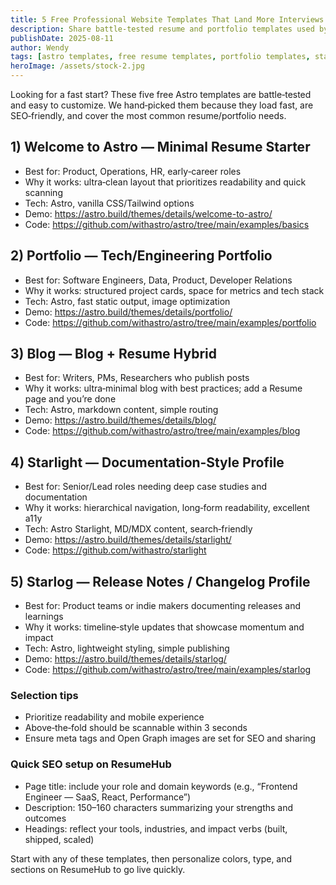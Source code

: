 ```yaml
---
title: 5 Free Professional Website Templates That Land More Interviews
description: Share battle-tested resume and portfolio templates used by 10,000+ professionals. Lightning-fast, mobile-optimized, and perfect for any industry.
publishDate: 2025-08-11
author: Wendy
tags: [astro templates, free resume templates, portfolio templates, static site]
heroImage: /assets/stock-2.jpg
---
```


Looking for a fast start? These five free Astro templates are battle‑tested and easy to customize. We hand‑picked them because they load fast, are SEO‑friendly, and cover the most common resume/portfolio needs.

## 1) Welcome to Astro — Minimal Resume Starter

- Best for: Product, Operations, HR, early‑career roles
- Why it works: ultra‑clean layout that prioritizes readability and quick scanning
- Tech: Astro, vanilla CSS/Tailwind options
- Demo: https://astro.build/themes/details/welcome-to-astro/
- Code: https://github.com/withastro/astro/tree/main/examples/basics

## 2) Portfolio — Tech/Engineering Portfolio

- Best for: Software Engineers, Data, Product, Developer Relations
- Why it works: structured project cards, space for metrics and tech stack
- Tech: Astro, fast static output, image optimization
- Demo: https://astro.build/themes/details/portfolio/
- Code: https://github.com/withastro/astro/tree/main/examples/portfolio

## 3) Blog — Blog + Resume Hybrid

- Best for: Writers, PMs, Researchers who publish posts
- Why it works: ultra‑minimal blog with best practices; add a Resume page and you’re done
- Tech: Astro, markdown content, simple routing
- Demo: https://astro.build/themes/details/blog/
- Code: https://github.com/withastro/astro/tree/main/examples/blog

## 4) Starlight — Documentation‑Style Profile

- Best for: Senior/Lead roles needing deep case studies and documentation
- Why it works: hierarchical navigation, long‑form readability, excellent a11y
- Tech: Astro Starlight, MD/MDX content, search‑friendly
- Demo: https://astro.build/themes/details/starlight/
- Code: https://github.com/withastro/starlight

## 5) Starlog — Release Notes / Changelog Profile

- Best for: Product teams or indie makers documenting releases and learnings
- Why it works: timeline‑style updates that showcase momentum and impact
- Tech: Astro, lightweight styling, simple publishing
- Demo: https://astro.build/themes/details/starlog/
- Code: https://github.com/withastro/astro/tree/main/examples/starlog

### Selection tips

- Prioritize readability and mobile experience
- Above‑the‑fold should be scannable within 3 seconds
- Ensure meta tags and Open Graph images are set for SEO and sharing

### Quick SEO setup on ResumeHub

- Page title: include your role and domain keywords (e.g., “Frontend Engineer — SaaS, React, Performance”)
- Description: 150–160 characters summarizing your strengths and outcomes
- Headings: reflect your tools, industries, and impact verbs (built, shipped, scaled)

Start with any of these templates, then personalize colors, type, and sections on ResumeHub to go live quickly.


